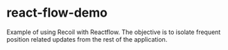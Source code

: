 # react-flow-demo
Example of using Recoil with Reactflow.
The objective is to isolate frequent position related updates from the rest of the application.
